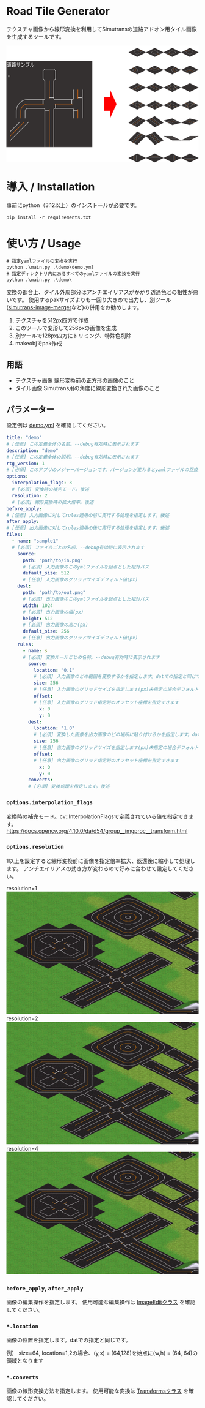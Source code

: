# Road Tile Generator

テクスチャ画像から線形変換を利用してSimutransの道路アドオン用タイル画像を生成するツールです。

![テクスチャ画像からの変換イメージ](./refs/thumb.png)

# 導入 / Installation

事前にpython（3.12以上）のインストールが必要です。

```
pip install -r requirements.txt
```

# 使い方 / Usage

```
# 指定yamlファイルの変換を実行
python .\main.py .\demo\demo.yml
# 指定ディレクトリ内にあるすべてのyamlファイルの変換を実行
python .\main.py .\demo\
```
変換の都合上、タイル外周部分はアンチエイリアスがかかり透過色との相性が悪いです。
使用するpakサイズよりも一回り大きめで出力し、別ツール([simutrans-image-merger](https://github.com/128na/simutrans-image-merger)など)の併用をお勧めします。

1. テクスチャを512px四方で作成
2. このツールで変形して256pxの画像を生成
3. 別ツールで128px四方にトリミング、特殊色削除
4. makeobjでpak作成

## 用語

- テクスチャ画像
    線形変換前の正方形の画像のこと
- タイル画像
    Simutrans用の角度に線形変換された画像のこと


## パラメーター

設定例は [demo.yml](./demo/demo.yml) を確認してください。

```yml
title: "demo"
# [任意] この定義全体の名前。--debug有効時に表示されます
description: "demo"
# [任意] この定義全体の説明。--debug有効時に表示されます
rtg_version: 1
# [必須] このアプリのメジャーバージョンです。バージョンが変わるとyamlファイルの互換性がなくなります。
options:
  interpolation_flags: 3    
  # [必須] 変換時の補完モード。後述
  resolution: 2             
  # [必須] 線形変換時の拡大倍率。後述
before_apply:               
# [任意] 入力画像に対してrules適用の前に実行する処理を指定します。後述
after_apply:                
# [任意] 出力画像に対してrules適用の後に実行する処理を指定します。後述
files:
  - name: "sample1"             
  # [必須] ファイルごとの名前。--debug有効時に表示されます
    source:
      path: "path/to/in.png"    
      # [必須] 入力画像のこのymlファイルを起点とした相対パス
      default_size: 512         
      # [任意] 入力画像のグリッドサイズデフォルト値(px)
    dest:
      path: "path/to/out.png"   
      # [必須] 出力画像のこのymlファイルを起点とした相対パス
      width: 1024               
      # [必須] 出力画像の幅(px)
      height: 512               
      # [必須] 出力画像の高さ(px)
      default_size: 256         
      # [任意] 出力画像のグリッドサイズデフォルト値(px)
    rules:
      - name: s                 
      # [必須] 変換ルールごとの名前。--debug有効時に表示されます
        source:                 
          location: "0.1"       
          # [必須] 入力画像のどの範囲を変換するかを指定します。datでの指定と同じです。
          size: 256             
          # [任意] 入力画像のグリッドサイズを指定します(px)未指定の場合デフォルト値が使用されます。
          offset:               
          # [任意] 入力画像のグリッド指定時のオフセット座標を指定できます
            x: 0                
            y: 0                
        dest:                   
          location: "1.0"       
          # [必須] 変換した画像を出力画像のどの場所に貼り付けるかを指定します。datでの指定と同じです。
          size: 256             
          # [任意] 出力画像のグリッドサイズを指定します(px)未指定の場合デフォルト値が使用されます。
          offset:               
          # [任意] 出力画像のグリッド指定時のオフセット座標を指定できます
            x: 0                
            y: 0                
        converts:               
        # [必須] 変換処理を指定します。後述
```


### `options.interpolation_flags`

変換時の補完モード。cv::InterpolationFlagsで定義されている値を指定できます。
https://docs.opencv.org/4.10.0/da/d54/group__imgproc__transform.html

### `options.resolution`

1以上を設定すると線形変換前に画像を指定倍率拡大、返還後に縮小して処理します。
アンチエイリアスの効き方が変わるので好みに合わせて設定してください。

resolution=1
![resolution=1での変換イメージ](./refs/r1.png)
resolution=2
![resolution=2での変換イメージ](./refs/r2.png)
resolution=4
![resolution=4での変換イメージ](./refs/r4.png)

### `before_apply`, `after_apply`

画像の編集操作を指定します。
使用可能な編集操作は [ImageEditクラス](./src/Transforms.py) を確認してください。

### `*.location`

画像の位置を指定します。datでの指定と同じです。

例） size=64, location=1,2の場合、(y,x) = (64,128)を始点に(w,h) = (64, 64)の領域となります

### `*.converts`

画像の線形変換方法を指定します。
使用可能な変換は [Transformsクラス](./src/Transforms.py) を確認してください。
